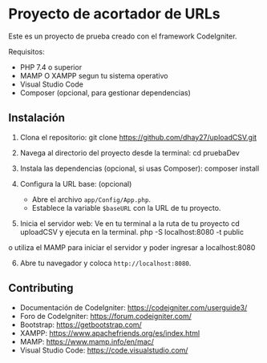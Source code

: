 # Proyecto  de acortador de URLs

Este es un proyecto de prueba creado con el framework CodeIgniter.

Requisitos:
- PHP 7.4 o superior
- MAMP O XAMPP segun tu sistema operativo
- Visual Studio Code
- Composer (opcional, para gestionar dependencias)

## Instalación

1. Clona el repositorio:
   git clone https://github.com/dhay27/uploadCSV.git

2. Navega al directorio del proyecto desde la terminal:
   cd pruebaDev

3. Instala las dependencias (opcional, si usas Composer):
   composer install

4. Configura la URL base: (opcional)
   - Abre el archivo `app/Config/App.php`. 
   - Establece la variable `$baseURL` con la URL de tu proyecto.

5. Inicia el servidor web: Ve en tu terminal a la ruta de tu proyecto cd uploadCSV y ejecuta en la terminal.
   php -S localhost:8080 -t public 

  o utiliza el MAMP para iniciar el servidor y poder ingresar a localhost:8080

6. Abre tu navegador y coloca `http://localhost:8080`.

## Contributing

- Documentación de CodeIgniter: https://codeigniter.com/userguide3/
- Foro de CodeIgniter: https://forum.codeigniter.com/
- Bootstrap: https://getbootstrap.com/
- XAMPP: https://www.apachefriends.org/es/index.html
- MAMP: https://www.mamp.info/en/mac/
- Visual Studio Code: https://code.visualstudio.com/